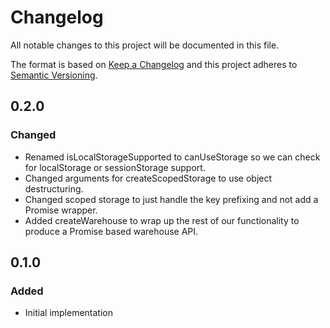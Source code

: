 # Changelog

All notable changes to this project will be documented in this file.

The format is based on [Keep a Changelog](http://keepachangelog.com) and this project adheres to [Semantic Versioning](http://semver.org).

## 0.2.0

### Changed

- Renamed isLocalStorageSupported to canUseStorage so we can check for localStorage or sessionStorage support.
- Changed arguments for createScopedStorage to use object destructuring.
- Changed scoped storage to just handle the key prefixing and not add a Promise wrapper.
- Added createWarehouse to wrap up the rest of our functionality to produce a Promise based warehouse API.

## 0.1.0

### Added

- Initial implementation
